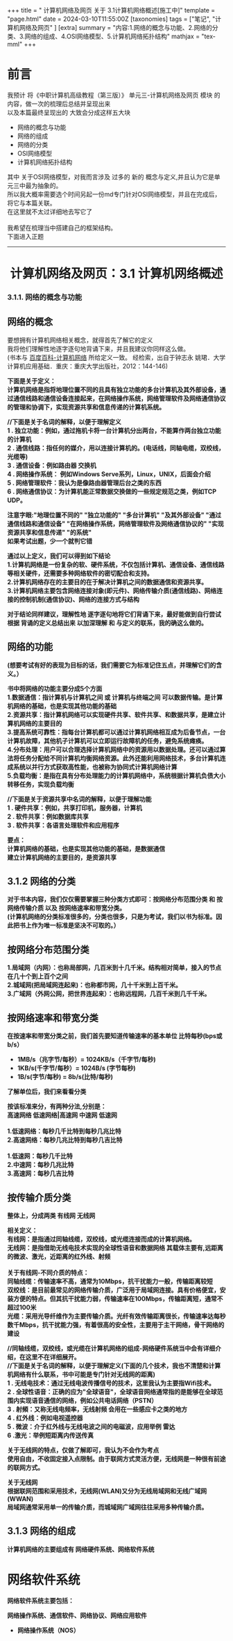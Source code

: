 +++
title = " 计算机网络及网页 关于 3.1计算机网络概述[施工中]"
template = "page.html"
date = 2024-03-10T11:55:00Z
[taxonomies]
tags = ["笔记", "计算机网络及网页" ]
[extra]
summary = "内容:1.网络的概念与功能、2.网络的分类、3.网络的组成、4.OSI网络模型、5.计算机网络拓扑结构"
mathjax = "tex-mml"
+++

# 前言

<div>我预计 将《中职计算机高级教程（第三版）》 单元三-计算机网络及网页 模块 的内容，做一次的梳理后总结并呈现出来<div>
<div>以及本篇最终呈现出的 大致会分成这样五大块<div>

- 网络的概念与功能 
- 网络的组成
- 网络的分类
- OSI网络模型
- 计算机网络拓扑结构

<div>其中 关于OSI网络模型，对我而言涉及 过多的 新的 概念与定义,并且认为它是单元三中最为抽象的。<div>
<div>所以我大概率需要选个时间另起一份md专门针对OSI网络模型，并且在完成后，将它与本篇关联。<div>
<div>在这里就不太过详细地去写它了<div>
<br>
<div>我希望在梳理当中搭建自己的框架结构。<div>
<div>下面进入正题<div>

----------

<h1 style="text-align: center"> 计算机网络及网页：3.1 计算机网络概述</h1>

### 3.1.1. 网络的概念与功能

## 网络的概念

要想拥有计算机网络相关概念，就得首先了解它的定义
<br>
我将他们理解性地逐字逐句地背诵下来，并且我建议你同样这么做。
<br>
(书本与 [百度百科-计算机网络](https://baike.baidu.com/item/%E8%AE%A1%E7%AE%97%E6%9C%BA%E7%BD%91%E7%BB%9C/18763#reference-1) 所给定义一致。 经检索，出自于钟志永 姚珺．大学计算机应用基础．重庆：重庆大学出版社，2012：144-146)
<div><strong>下面是关于定义：<div>
<div><strong>计算机网络是指将地理位置不同的且具有独立功能的多台计算机及其外部设备，通过通信线路和通信设备连接起来，在网络操作系统，网络管理软件及网络通信协议的管理和协调下，实现资源共享和信息传递的计算机系统。<div>

//下面是关于名词的解释，以便于理解定义
<br>
1 . 独立功能：例如，通过拖机卡将一台计算机分出两台，不能算作两台独立功能的计算机
<br>
2 . 通信线路：指任何的媒介，用以连接计算机的。(电话线，同轴电缆，双绞线，光缆等)
<br>
3 . 通信设备：例如路由器 交换机
<br>
4 . 网络操作系统： 例如Windows Serve系列，Linux，UNIX，后面会介绍
<br>
5 . 网络管理软件：我认为是像路由器管理后台之类的东西
<br>
6 . 网络通信协议：为计算机能正常数据交换做的一些规定规范之类，例如TCP UDP。
<br>

注意字眼:"地理位置不同的" "独立功能的" "多台计算机" "及其外部设备" "通过通信线路和通信设备" "在网络操作系统，网络管理软件及网络通信协议的" "实现资源共享和信息传递" "的系统"
<br>
如果考试出题，少一个就判它错
<br>

<div><strong>通过以上定义，我们可以得到如下结论<div>
<div><strong>1.计算机网络是一份复杂的软、硬件系统，不仅包括计算机、通信设备、通信线路等相关硬件，还需要多种网络软件的密切配合和支持。<div>
<div><strong>2.计算机网络存在的主要目的在于解决计算机之间的数据通信和资源共享。<div>
<div><strong>3.计算机网络主要包含网络连接对象(即元件)、网络传输介质(通信线路)、网络连接的控制机制(通信协议)、网络的连接方式与结构<div>

对于结论同样建议，理解性地 逐字逐句地将它们背诵下来，最好能做到自行尝试根据 背诵的定义总结出来 以加深理解 和 与定义的联系，我的确这么做的。

## 网络的功能
(想要考试有好的表现为目标的话，我们需要它为标准记住五点，并理解它们的含义。）

<div><strong>书中将网络的功能主要分成5个方面<div>

<div><strong>1.数据通信：指计算机与计算机之间 或 计算机与终端之间 可以数据传输。是计算机网络的基础，也是实现其他功能的基础<div>
<div><strong>2.资源共享：指计算机网络可以实现硬件共享、软件共享、和数据共享，是建立计算机网络的主要目的<div>
<div><strong>3.提高系统可靠性：指每台计算机都可以通过计算机网络相互成为后备节点，一台计算机故障，其他机子计算机可以立即运行故障机的任务，避免系统瘫痪。<div>
<div><strong>4.分布处理：用户可以合理选择计算机网络中的资源用以数据处理。还可以通过算法将任务分配给不同计算机均衡网络资源。此外还能利用网络技术，多台计算机连成系统以并行方式获取高性能，也被称为协同式计算机网络计算<div>
<div><strong>5.负载均衡：是指在具有分布处理能力的计算机网络中，系统根据计算机负债大小转移任务，实现负载均衡<div>


//下面是关于资源共享中名词的解释，以便于理解功能
<br>
1 . 硬件共享：例如，共享打印机，服务器，计算机
<br>
2 . 软件共享：例如数据库共享
<br>
3 . 软件共享：各语言处理软件和应用程序

要点：
<br>
计算机网络的基础，也是实现其他功能的基础，是数据通信 
<br>
建立计算机网络的主要目的，是资源共享


## 3.1.2 网络的分类

对于书本内容，我们仅仅需要掌握三种分类方式即可：按网络分布范围分类 和  按网络传输介质  以及 按网络速率和带宽分类。
<br>
(计算机网络的分类标准很多的，分类也很多，只是为考试，我们以书为标准。因此把书上作为唯一标准是坚决不可取的。）

## 按网络分布范围分类

<div><strong>1.局域网（内网）：也称局部网，几百米到十几千米。结构相对简单，接入的节点在几十个到上百个之间<div>
<div><strong>2.城域网(把局域网连起来)：也称都市网，几十千米到上百千米。<div>
<div><strong>3.广域网（外网公网，把世界连起来）：也称远程网，几百千米到几千千米。<div>

## 按网络速率和带宽分类
在按速率和带宽分类之前，我们首先要知道传输速率的基本单位 <strong>比特每秒(bps或b/s）<div> 
- 1MB/s（兆字节/每秒）= 1024KB/s（千字节/每秒)
- 1KB/s(千字节/每秒）=  1024B/s (字节每秒)
- 1B/s(字节/每秒) = 8b/s(比特/每秒)

了解单位后，我们来看看分类

<div><strong>按该标准来分，有两种分法,分别是：<div>
<div><strong>高速网络 低速网络|高速网 中速网 低速网<div>
<BR>
<div><strong>1.低速网络：每秒几千比特到每秒几兆比特<div>
<div><strong>2.高速网络：每秒几兆比特到每秒几吉比特<div>
<br>
<div><strong>1.低速网：每秒几千比特<div>
<div><strong>2.中速网：每秒几兆比特<div>
<div><strong>3.高速网：每秒几吉比特<div>

## 按传输介质分类

整体上，分成两类 <strong>有线网 无线网 <div>

<div><strong>相关定义：<div>
<div><strong>有线网：是指通过同轴线缆，双绞线，或光缆连接而成的计算机网络。<div>
<div><strong>无线网：是指借助无线电技术实现的全球性语音和数据网络   其载体主要有,远距离的微波、激光，近距离的红外线、射频<div>
<br>
<div><strong>关于有线网-不同介质的特点：<div>
<div><strong>同轴线缆：传输速率不高，通常为10Mbps，抗干扰能力一般，传输距离较短<div>
<div><strong>双绞线：是目前最常见的网络传输介质，广泛用于局域网连接。具有价格便宜，安装方便的特点。但其抗干扰能力弱，传输速率在100Mbps，传输距离短，通常不超过100米
<div><strong>光缆：采用光导纤维作为主要传输介质。光纤有效传输距离很长，传输速率达每秒数千Mbps，抗干扰能力强，有着很高的安全性，主要用于主干网络，骨干网络的建设

//同轴线缆，双绞线，或光缆在计算机网络的组成-网络硬件系统当中会有详细介绍，在这里不在详细展开。
<br>
//下面是关于名词的解释，以便于理解定义(下面的几个技术，我也不清楚和计算机网络有什么联系，书中可能是专门针对无线网的距离)
<br>
1 . 无线电技术：通过无线电波传播信号的技术，这里我认为主要指Wifi技术。
<br>
2 . 全球性语音：正确的应为"全球语音"，全球语音网络通常指的是能够在全球范围内实现语音通信的网络，例如公共电话网络（PSTN）
<br>
3 . 射頻：又称无线电频率，无线射频 会用在一些感应卡之类的地方
<br>
4 . 红外线：例如电视遥控器
<br>
5 . 微波：介于红外线与无线电波之间的电磁波，应用举例 雷达
<br>
6 .激光：举例短距离内传送传真


关于无线网的特点，仅做了解即可，我认为不会作为考点
<br>
使用自由，不收固定接入点限制。由于联网方式灵活方便，无线网是一种很有前途的联网方式。


<div><strong>关于无线网<div>
<div><strong>根据联网范围和采用技术，无线网(WLAN)又分为无线局域网和无线广域网(WWAN)<div>
<div><strong>局域网通常采用单一的传输介质，而城域网广域网往往采用多种传输介质。<div>


## 3.1.3 网络的组成

计算机网络的主要组成有 <strong>网络硬件系统、网络软件系统</div>

# 网络软件系统

网络软件系统主要包括：<div><strong>网络操作系统、通信软件、网络协议、网络应用软件</div>

- 网络操作系统（NOS）




